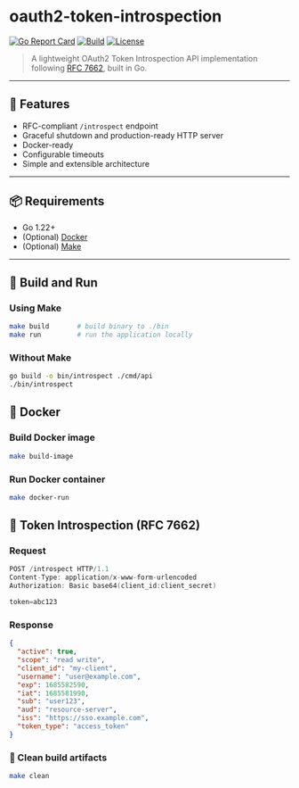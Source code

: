 # oauth2-token-introspection

[![Go Report Card](https://goreportcard.com/badge/github.com/wallanaq/oauth2-token-introspection)](https://goreportcard.com/report/github.com/wallanaq/oauth2-token-introspection)
[![Build](https://img.shields.io/github/actions/workflow/status/wallanaq/oauth2-token-introspection/ci.yml?branch=main)](https://github.com/wallanaq/oauth2-token-introspection/actions)
[![License](https://img.shields.io/github/license/wallanaq/oauth2-token-introspection)](LICENSE)

> A lightweight OAuth2 Token Introspection API implementation following [RFC 7662](https://datatracker.ietf.org/doc/html/rfc7662), built in Go.

---

## 🚀 Features

- RFC-compliant `/introspect` endpoint
- Graceful shutdown and production-ready HTTP server
- Docker-ready
- Configurable timeouts
- Simple and extensible architecture

---

## 📦 Requirements

- Go 1.22+
- (Optional) [Docker](https://www.docker.com/)
- (Optional) [Make](https://www.gnu.org/software/make/)

---

## 🔧 Build and Run

### Using Make

```bash
make build       # build binary to ./bin
make run         # run the application locally
```

### Without Make

```bash
go build -o bin/introspect ./cmd/api
./bin/introspect
```

## 🐳 Docker

### Build Docker image

```bash
make build-image
```

### Run Docker container

```bash
make docker-run
```

## 🔐 Token Introspection (RFC 7662)

### Request
```h
POST /introspect HTTP/1.1
Content-Type: application/x-www-form-urlencoded
Authorization: Basic base64(client_id:client_secret)

token=abc123
```

### Response
```json
{
  "active": true,
  "scope": "read write",
  "client_id": "my-client",
  "username": "user@example.com",
  "exp": 1685582590,
  "iat": 1685581990,
  "sub": "user123",
  "aud": "resource-server",
  "iss": "https://sso.example.com",
  "token_type": "access_token"
}
```

### 🧹 Clean build artifacts

```bash
make clean
```
